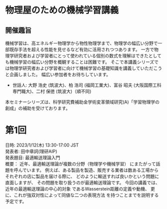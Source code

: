 # 物理屋のための機械学習講義

## 開催趣旨
機械学習は、高エネルギー物理学から物性物理学まで、物理学の幅広い分野で一部既存手法を超える性能を見せるなど有効に活用されつつあります。
一方で物理学研究者および学習者にとって使われている個別の数式を理解はできたとしても機械学習の幅広い分野を概観することは困難です。
そこで本講義シリーズでは物理学研究者および学習者に向けて機械学習の基礎知識を講義していただこうと企画しました。
幅広い参加者をお待ちしています。

- 世話人:
大野 浩史 (筑波大)、柏 浩司 (福岡工業大)、富谷 昭夫 (大阪国際工科専門職大)、二村 保徳 (筑波大)（順不同)

本セミナーシリーズは、科学研究費補助金学術変革領域研究(A)「学習物理学の創成」の補助を受けております。

# 第1回
日時: 2023/1/12(木) 13:30-17:00 JST<br>
発表者: 田中章詞(理研AIP)<br>
発表題目: 最適輸送理論入門<br>
概要：
近年、最適輸送理論が複数の分野（物理学や機械学習）
にまたがって話題を呼んでいます。
例えば、ある製品を製造、販売する業者は数ある工場から
それぞれの店に製品を届ける際に、
どのように輸送すれば良いかという問題に直面しますが、
その問題を取り扱うのが最適輸送理論です。
今回の講義では、近年の最適輸送理論の中心的対象
であるWasserstein距離の定義や動機、
更に、これが強双対性によって同値な二つの表現方法
を持つことまでを説明する予定です。
<br>
